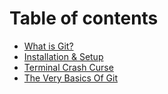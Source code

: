 # Table of contents

* [What is Git?](README.md)
* [Installation & Setup](installation-and-setup.md)
* [Terminal Crash Curse](terminal-crash-curse.md)
* [The Very Basics Of Git](the-very-basics-of-git.md)
